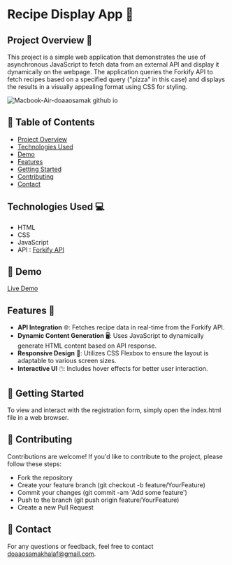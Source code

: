 # Recipe Display App 🍕

## Project Overview 📖
This project is a simple web application that demonstrates the use of asynchronous JavaScript to fetch data from an external API and display it dynamically on the webpage. The application queries the Forkify API to fetch recipes based on a specified query ("pizza" in this case) and displays the results in a visually appealing format using CSS for styling.

![Macbook-Air-doaaosamak github io](https://github.com/DoaaOsamaK/PizzaRecipe-Frontend/assets/147305995/7b754a4e-7ca8-4c8c-a824-155668fa02d1)


## 🌵 Table of Contents

- [Project Overview](#Project-Overview)
- [Technologies Used](#technologies-used)
- [Demo](#demo)
- [Features](#features)
- [Getting Started](#getting-started)
- [Contributing](#contributing)
- [Contact](#contact)

## Technologies Used 💻
- HTML
- CSS
- JavaScript
- API : [Forkify API](https://doaaosamak.github.io/PizzaRecipe-Frontend/)

## 🌵 Demo
[Live Demo](https://doaaosamak.github.io/RegistrationForm-Frontend/)

  ## Features 🌟
- **API Integration** 🌐: Fetches recipe data in real-time from the Forkify API.
- **Dynamic Content Generation** 🖥️: Uses JavaScript to dynamically generate HTML content based on API response.
- **Responsive Design** 📱: Utilizes CSS Flexbox to ensure the layout is adaptable to various screen sizes.
- **Interactive UI** 🖱️: Includes hover effects for better user interaction.

## 🌵 Getting Started
To view and interact with the registration form, simply open the index.html file in a web browser.

## 🌵 Contributing
Contributions are welcome! If you'd like to contribute to the project, please follow these steps:

- Fork the repository
- Create your feature branch (git checkout -b feature/YourFeature)
- Commit your changes (git commit -am 'Add some feature')
- Push to the branch (git push origin feature/YourFeature)
- Create a new Pull Request
## 🌵 Contact
For any questions or feedback, feel free to contact doaaosamakhalaf@gmail.com.
